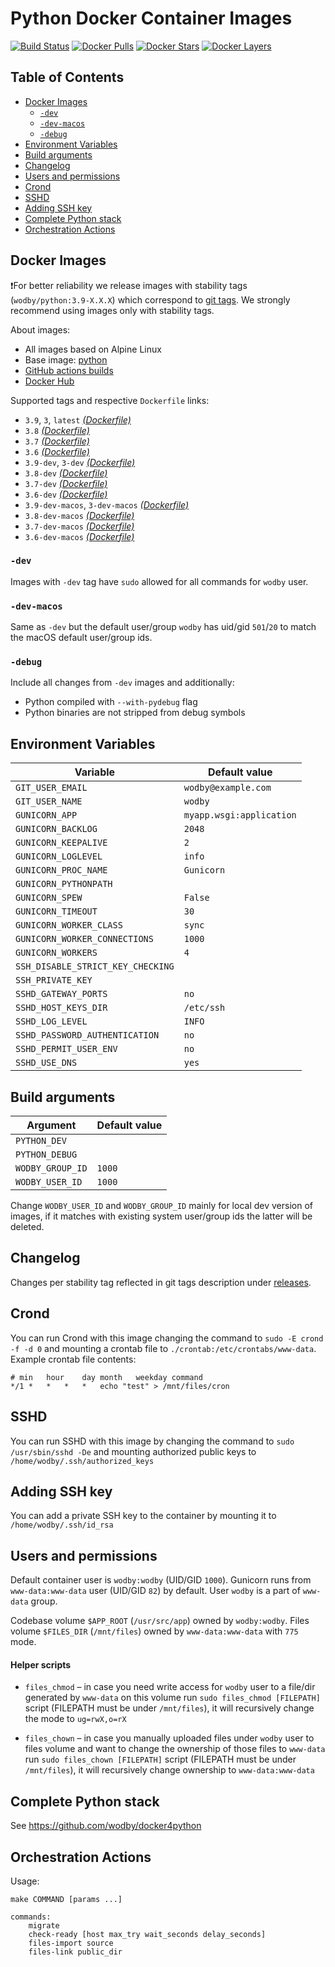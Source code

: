 # Python Docker Container Images

[![Build Status](https://github.com/wodby/python/workflows/Build%20docker%20image/badge.svg)](https://github.com/wodby/python/actions)
[![Docker Pulls](https://img.shields.io/docker/pulls/wodby/python.svg)](https://hub.docker.com/r/wodby/python)
[![Docker Stars](https://img.shields.io/docker/stars/wodby/python.svg)](https://hub.docker.com/r/wodby/python)
[![Docker Layers](https://images.microbadger.com/badges/image/wodby/python.svg)](https://microbadger.com/images/wodby/python)

## Table of Contents

- [Docker Images](#docker-images)
    - [`-dev`](#-dev)
    - [`-dev-macos`](#-dev-macos)
    - [`-debug`](#-debug)
- [Environment Variables](#environment-variables)
- [Build arguments](#build-arguments)
- [Changelog](#changelog)    
- [Users and permissions](#users-and-permissions)
- [Crond](#crond)
- [SSHD](#sshd)
- [Adding SSH key](#adding-ssh-key)
- [Complete Python stack](#complete-python-stack)
- [Orchestration Actions](#orchestration-actions)

## Docker Images

❗For better reliability we release images with stability tags (`wodby/python:3.9-X.X.X`) which correspond to [git tags](https://github.com/wodby/python/releases). We strongly recommend using images only with stability tags. 

About images:

- All images based on Alpine Linux
- Base image: [python](https://github.com/docker-library/python)
- [GitHub actions builds](https://github.com/wodby/python/actions) 
- [Docker Hub](https://hub.docker.com/r/wodby/python) 

Supported tags and respective `Dockerfile` links:

- `3.9`, `3`, `latest` [_(Dockerfile)_]
- `3.8` [_(Dockerfile)_]
- `3.7` [_(Dockerfile)_]
- `3.6` [_(Dockerfile)_]
- `3.9-dev`, `3-dev` [_(Dockerfile)_]
- `3.8-dev` [_(Dockerfile)_]
- `3.7-dev` [_(Dockerfile)_]
- `3.6-dev` [_(Dockerfile)_]
- `3.9-dev-macos`, `3-dev-macos` [_(Dockerfile)_]
- `3.8-dev-macos` [_(Dockerfile)_]
- `3.7-dev-macos` [_(Dockerfile)_]
- `3.6-dev-macos` [_(Dockerfile)_]

[_(Dockerfile)_]: https://github.com/wodby/python/tree/master/Dockerfile

### `-dev`

Images with `-dev` tag have `sudo` allowed for all commands for `wodby` user.

### `-dev-macos`

Same as `-dev` but the default user/group `wodby` has uid/gid `501`/`20`  to match the macOS default user/group ids.

### `-debug`

Include all changes from `-dev` images and additionally:

* Python compiled with `--with-pydebug` flag
* Python binaries are not stripped from debug symbols

## Environment Variables

| Variable                          | Default value            |
| --------------------------------- | -------------------      |
| `GIT_USER_EMAIL`                  | `wodby@example.com`      |
| `GIT_USER_NAME`                   | `wodby`                  |
| `GUNICORN_APP`                    | `myapp.wsgi:application` |
| `GUNICORN_BACKLOG`                | `2048`                   |
| `GUNICORN_KEEPALIVE`              | `2`                      |
| `GUNICORN_LOGLEVEL`               | `info`                   |
| `GUNICORN_PROC_NAME`              | `Gunicorn`               |
| `GUNICORN_PYTHONPATH`             |                          |
| `GUNICORN_SPEW`                   | `False`                  |
| `GUNICORN_TIMEOUT`                | `30`                     |
| `GUNICORN_WORKER_CLASS`           | `sync`                   |
| `GUNICORN_WORKER_CONNECTIONS`     | `1000`                   |
| `GUNICORN_WORKERS`                | `4`                      |
| `SSH_DISABLE_STRICT_KEY_CHECKING` |                          |
| `SSH_PRIVATE_KEY`                 |                          |
| `SSHD_GATEWAY_PORTS`              | `no`                     |
| `SSHD_HOST_KEYS_DIR`              | `/etc/ssh`               |
| `SSHD_LOG_LEVEL`                  | `INFO`                   |
| `SSHD_PASSWORD_AUTHENTICATION`    | `no`                     |
| `SSHD_PERMIT_USER_ENV`            | `no`                     |
| `SSHD_USE_DNS`                    | `yes`                    |

## Build arguments

| Argument         | Default value |
| ---------------- | ------------- |
| `PYTHON_DEV`     |               |
| `PYTHON_DEBUG`   |               |
| `WODBY_GROUP_ID` | `1000`        |
| `WODBY_USER_ID`  | `1000`        |

Change `WODBY_USER_ID` and `WODBY_GROUP_ID` mainly for local dev version of images, if it matches with existing system user/group ids the latter will be deleted. 

## Changelog

Changes per stability tag reflected in git tags description under [releases](https://github.com/wodby/python/releases). 

## Crond

You can run Crond with this image changing the command to `sudo -E crond -f -d 0` and mounting a crontab file to `./crontab:/etc/crontabs/www-data`. Example crontab file contents:

```
# min	hour	day	month	weekday	command
*/1	*	*	*	*	echo "test" > /mnt/files/cron
```

## SSHD

You can run SSHD with this image by changing the command to `sudo /usr/sbin/sshd -De` and mounting authorized public keys to `/home/wodby/.ssh/authorized_keys`

## Adding SSH key

You can add a private SSH key to the container by mounting it to `/home/wodby/.ssh/id_rsa`

## Users and permissions

Default container user is `wodby:wodby` (UID/GID `1000`). Gunicorn runs from `www-data:www-data` user (UID/GID `82`) by default. User `wodby` is a part of `www-data` group.

Codebase volume `$APP_ROOT` (`/usr/src/app`) owned by `wodby:wodby`. Files volume `$FILES_DIR` (`/mnt/files`) owned by `www-data:www-data` with `775` mode.

#### Helper scripts 

* `files_chmod` – in case you need write access for `wodby` user to a file/dir generated by `www-data` on this volume run `sudo files_chmod [FILEPATH]` script (FILEPATH must be under `/mnt/files`), it will recursively change the mode to `ug=rwX,o=rX`

* `files_chown` – in case you manually uploaded files under `wodby` user to files volume and want to change the ownership of those files to `www-data` run `sudo files_chown [FILEPATH]` script (FILEPATH must be under `/mnt/files`), it will recursively change ownership to `www-data:www-data`

## Complete Python stack

See https://github.com/wodby/docker4python

## Orchestration Actions

Usage:
```
make COMMAND [params ...]

commands:
    migrate
    check-ready [host max_try wait_seconds delay_seconds]
    files-import source
    files-link public_dir 
```
